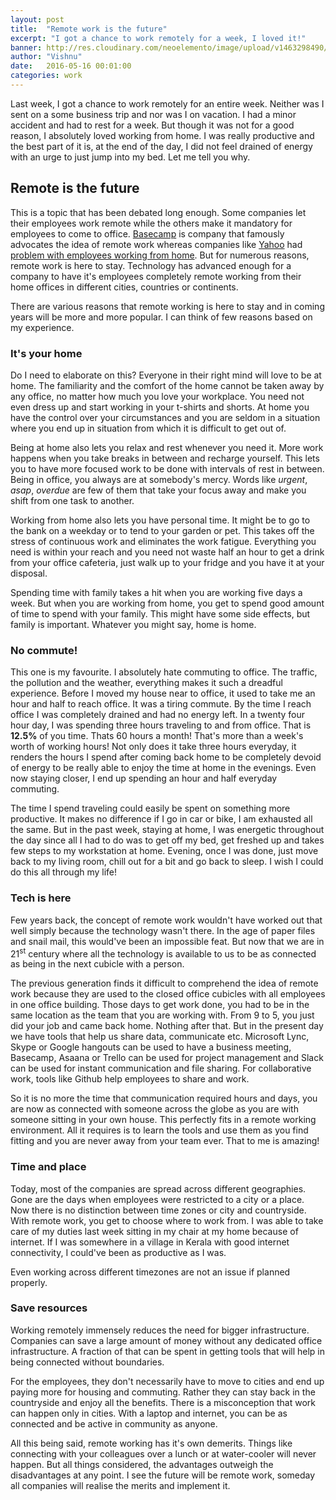 ```yaml
---
layout: post
title:  "Remote work is the future"
excerpt: "I got a chance to work remotely for a week, I loved it!"
banner: http://res.cloudinary.com/neoelemento/image/upload/v1463298490/blog/remote-min.jpg
author: "Vishnu"
date:   2016-05-16 00:01:00
categories: work
---
```

Last week, I got a chance to work remotely for an entire week. Neither was I sent on a some business trip and nor was I on vacation. I had a minor accident and had to rest for a week. But though it was not for a good reason, I absolutely loved working from home. I was really productive and the best part of it is, at the end of the day, I did not feel drained of energy with an urge to just jump into my bed. Let me tell you why.

## Remote is the future
This is a topic that has been debated long enough. Some companies let their employees work remote while the others make it mandatory for employees to come to office. [Basecamp](https://basecamp.com) is company that famously advocates the idea of remote work whereas companies like [Yahoo](https://yahoo.com) had [problem with employees working from home](https://www.theguardian.com/technology/2013/feb/25/yahoo-chief-bans-working-home). But for numerous reasons, remote work is here to stay. Technology has advanced enough for a company to have it's employees completely remote working from their home offices in different cities, countries or continents.

There are various reasons that remote working is here to stay and in coming years will be more and more popular. I can think of few reasons based on my experience.

### It's your home
Do I need to elaborate on this? Everyone in their right mind will love to be at home. The familiarity and the comfort of the home cannot be taken away by any office, no matter how much you love your workplace. You need not even dress up and start working in your t-shirts and shorts. At home you have the control over your circumstances and you are seldom in a situation where you end up in situation from which it is difficult to get out of.

Being at home also lets you relax and rest whenever you need it. More work happens when you take breaks in between and recharge yourself. This lets you to have more focused work to be done with intervals of rest in between. Being in office, you always are at somebody's mercy. Words like *urgent*, *asap*, *overdue* are few of them that take your focus away and make you shift from one task to another.

Working from home also lets you have personal time. It might be to go to the bank on a weekday or to tend to your garden or pet. This takes off the stress of continuous work and eliminates the work fatigue. Everything you need is within your reach and you need not waste half an hour to get a drink from your office cafeteria, just walk up to your fridge and you have it at your disposal. 

Spending time with family takes a hit when you are working five days a week. But when you are working from home, you get to spend good amount of time to spend with your family. This might have some side effects, but family is important. Whatever you might say, home is home.

### No commute!
This one is my favourite. I absolutely hate commuting to office. The traffic, the pollution and the weather, everything makes it such a dreadful experience. Before I moved my house near to office, it used to take me an hour and half to reach office. It was a tiring commute. By the time I reach office I was completely drained and had no energy left. In a twenty four hour day, I was spending three hours traveling to and from office. That is **12.5%** of you time. Thats 60 hours a month! That's more than a week's worth of working hours! Not only does it take three hours everyday, it renders the hours I spend after coming back home to be completely devoid of energy to be really able to enjoy the time at home in the evenings. Even now staying closer, I end up spending an hour and half everyday commuting.

The time I spend traveling could easily be spent on something more productive. It makes no difference if I go in car or bike, I am exhausted all the same. But in the past week, staying at home, I was energetic throughout the day since all I had to do was to get off my bed, get freshed up and takes few steps to my workstation at home. Evening, once I was done, just move back to my living room, chill out for a bit and go back to sleep. I wish I could do this all through my life!

### Tech is here
Few years back, the concept of remote work wouldn't have worked out that well simply because the technology wasn't there. In the age of paper files and snail mail, this would've been an impossible feat. But now that we are in 21<sup>st</sup> century where all the technology is available to us to be as connected as being in the next cubicle with a person.

The previous generation finds it difficult to comprehend the idea of remote work because they are used to the closed office cubicles with all employees in one office building. Those days to get work done, you had to be in the same location as the team that you are working with. From 9 to 5, you just did your job and came back home. Nothing after that. But in the present day we have tools that help us share data, communicate etc. Microsoft Lync, Skype or Google hangouts can be used to have a business meeting, Basecamp, Asaana or Trello can be used for project management and Slack can be used for instant communication and file sharing. For collaborative work, tools like Github help employees to share and work.

So it is no more the time that communication required hours and days, you are now as connected with someone across the globe as you are with someone sitting in your own house. This perfectly fits in a remote working environment. All it requires is to learn the tools and use them as you find fitting and you are never away from your team ever. That to me is amazing!

### Time and place
Today, most of the companies are spread across different geographies. Gone are the days when employees were restricted to a city or a place. Now there is no distinction between time zones or city and countryside. With remote work, you get to choose where to work from. I was able to take care of my duties last week sitting in my chair at my home because of internet. If I was somewhere in a village in Kerala with  good internet connectivity, I could've been as productive as I was.

Even working across different timezones are not an issue if planned properly.

### Save resources
Working remotely immensely reduces the need for bigger infrastructure. Companies can save a large amount of money without any dedicated office infrastructure. A fraction of that can be spent in getting tools that will help in being connected without boundaries.

For the employees, they don't necessarily have to move to cities and end up paying more for housing and commuting. Rather they can stay back in the countryside and enjoy all the benefits. There is a misconception that work can happen only in cities. With a laptop and internet, you can be as connected and be active in community as anyone.

All this being said, remote working has it's own demerits. Things like connecting with your colleagues over a lunch or at water-cooler will never happen. But all things considered, the advantages outweigh the disadvantages at any point. I see the future will be remote work, someday all companies will realise the merits and implement it.